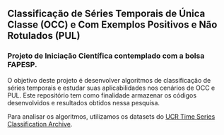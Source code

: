 ## Classificação de Séries Temporais de Única Classe (OCC) e Com Exemplos Positivos e Não Rotulados (PUL)

### Projeto de Iniciação Científica contemplado com a bolsa FAPESP. <br/>
O objetivo deste projeto é desenvolver algoritmos de classificação de séries temporais e estudar suas aplicabilidades nos cenários de OCC e PUL. Este repositório tem como finalidade armazenar os códigos desenvolvidos e resultados obtidos nessa pesquisa.

Para analisar os algoritmos, utilizamos os datasets do [UCR Time Series Classification Archive](https://www.cs.ucr.edu/~eamonn/time_series_data_2018/).
